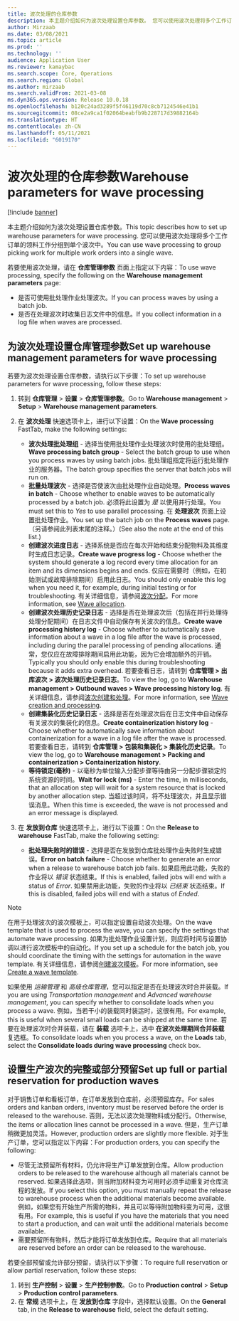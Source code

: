 ```yaml
---
title: 波次处理的仓库参数
description: 本主题介绍如何为波次处理设置仓库参数。 您可以使用波次处理将多个工作订单的领料工作分组到单个波次中。
author: Mirzaab
ms.date: 03/08/2021
ms.topic: article
ms.prod: ''
ms.technology: ''
audience: Application User
ms.reviewer: kamaybac
ms.search.scope: Core, Operations
ms.search.region: Global
ms.author: mirzaab
ms.search.validFrom: 2021-03-08
ms.dyn365.ops.version: Release 10.0.18
ms.openlocfilehash: b120c24ad3289f5f46119d70c8cb7124546e41b1
ms.sourcegitcommit: 08ce2a9ca1f02064beabfb9b228717d39882164b
ms.translationtype: HT
ms.contentlocale: zh-CN
ms.lasthandoff: 05/11/2021
ms.locfileid: "6019170"
---
```

# <a name="warehouse-parameters-for-wave-processing"></a><span data-ttu-id="8f0d3-104">波次处理的仓库参数</span><span class="sxs-lookup"><span data-stu-id="8f0d3-104">Warehouse parameters for wave processing</span></span>

[!include [banner](../includes/banner.md)]

<span data-ttu-id="8f0d3-105">本主题介绍如何为波次处理设置仓库参数。</span><span class="sxs-lookup"><span data-stu-id="8f0d3-105">This topic describes how to set up warehouse parameters for wave processing.</span></span> <span data-ttu-id="8f0d3-106">您可以使用波次处理将多个工作订单的领料工作分组到单个波次中。</span><span class="sxs-lookup"><span data-stu-id="8f0d3-106">You can use wave processing to group picking work for multiple work orders into a single wave.</span></span>

<span data-ttu-id="8f0d3-107">若要使用波次处理，请在 **仓库管理参数** 页面上指定以下内容：</span><span class="sxs-lookup"><span data-stu-id="8f0d3-107">To use wave processing, specify the following on the **Warehouse management parameters** page:</span></span>

- <span data-ttu-id="8f0d3-108">是否可使用批处理作业处理波次。</span><span class="sxs-lookup"><span data-stu-id="8f0d3-108">If you can process waves by using a batch job.</span></span>
- <span data-ttu-id="8f0d3-109">是否在处理波次时收集日志文件中的信息。</span><span class="sxs-lookup"><span data-stu-id="8f0d3-109">If you collect information in a log file when waves are processed.</span></span>

## <a name="set-up-warehouse-management-parameters-for-wave-processing"></a><span data-ttu-id="8f0d3-110">为波次处理设置仓库管理参数</span><span class="sxs-lookup"><span data-stu-id="8f0d3-110">Set up warehouse management parameters for wave processing</span></span>

<span data-ttu-id="8f0d3-111">若要为波次处理设置仓库参数，请执行以下步骤：</span><span class="sxs-lookup"><span data-stu-id="8f0d3-111">To set up warehouse parameters for wave processing, follow these steps:</span></span>

1. <span data-ttu-id="8f0d3-112">转到 **仓库管理** \> **设置** \> **仓库管理参数**。</span><span class="sxs-lookup"><span data-stu-id="8f0d3-112">Go to **Warehouse management** \> **Setup** \> **Warehouse management parameters**.</span></span>

1. <span data-ttu-id="8f0d3-113">在 **波次处理** 快速选项卡上，进行以下设置：</span><span class="sxs-lookup"><span data-stu-id="8f0d3-113">On the **Wave processing** FastTab, make the following settings:</span></span>

    - <span data-ttu-id="8f0d3-114">**波次处理批处理组** - 选择当使用批处理作业处理波次时使用的批处理组。</span><span class="sxs-lookup"><span data-stu-id="8f0d3-114">**Wave processing batch group** - Select the batch group to use when you process waves by using batch jobs.</span></span> <span data-ttu-id="8f0d3-115">批处理组指定将运行批处理作业的服务器。</span><span class="sxs-lookup"><span data-stu-id="8f0d3-115">The batch group specifies the server that batch jobs will run on.</span></span>
    - <span data-ttu-id="8f0d3-116">**批量处理波次** - 选择是否使波次由批处理作业自动处理。</span><span class="sxs-lookup"><span data-stu-id="8f0d3-116">**Process waves in batch** - Choose whether to enable waves to be automatically processed by a batch job.</span></span> <span data-ttu-id="8f0d3-117">必须将此设置为 *是* 以使用并行处理。</span><span class="sxs-lookup"><span data-stu-id="8f0d3-117">You must set this to *Yes* to use parallel processing.</span></span> <span data-ttu-id="8f0d3-118">在 **处理波次** 页面上设置批处理作业。</span><span class="sxs-lookup"><span data-stu-id="8f0d3-118">You set up the batch job on the **Process waves** page.</span></span> <span data-ttu-id="8f0d3-119">（另请参阅此列表末尾的注释。）</span><span class="sxs-lookup"><span data-stu-id="8f0d3-119">(See also the note at the end of this list.)</span></span>
    - <span data-ttu-id="8f0d3-120">**创建波次进度日志** - 选择系统是否应在每次开始和结束分配物料及其维度时生成日志记录。</span><span class="sxs-lookup"><span data-stu-id="8f0d3-120">**Create wave progress log** - Choose whether the system should generate a log record every time allocation for an item and its dimensions begins and ends.</span></span> <span data-ttu-id="8f0d3-121">仅应在需要时（例如，在初始测试或故障排除期间）启用此日志。</span><span class="sxs-lookup"><span data-stu-id="8f0d3-121">You should only enable this log when you need it, for example, during initial testing or for troubleshooting.</span></span> <span data-ttu-id="8f0d3-122">有关详细信息，请参阅[波次分配](wave-allocation-method.md)。</span><span class="sxs-lookup"><span data-stu-id="8f0d3-122">For more information, see [Wave allocation](wave-allocation-method.md).</span></span>
    - <span data-ttu-id="8f0d3-123">**创建波次处理历史记录日志** - 选择是否在处理波次后（包括在并行处理待处理分配期间）在日志文件中自动保存有关波次的信息。</span><span class="sxs-lookup"><span data-stu-id="8f0d3-123">**Create wave processing history log** - Choose whether to automatically save information about a wave in a log file after the wave is processed, including during the parallel processing of pending allocations.</span></span> <span data-ttu-id="8f0d3-124">通常，您仅应在故障排除期间启用此功能，因为它会增加额外的开销。</span><span class="sxs-lookup"><span data-stu-id="8f0d3-124">Typically you should only enable this during troubleshooting because it adds extra overhead.</span></span> <span data-ttu-id="8f0d3-125">若要查看日志，请转到 **仓库管理 \> 出库波次 \> 波次处理历史记录日志**。</span><span class="sxs-lookup"><span data-stu-id="8f0d3-125">To view the log, go to **Warehouse management \> Outbound waves \> Wave processing history log**.</span></span> <span data-ttu-id="8f0d3-126">有关详细信息，请参阅[波次创建和处理](wave-processing.md)。</span><span class="sxs-lookup"><span data-stu-id="8f0d3-126">For more information, see [Wave creation and processing](wave-processing.md).</span></span>
    - <span data-ttu-id="8f0d3-127">**创建集装化历史记录日志** - 选择是否在处理波次后在日志文件中自动保存有关波次的集装化的信息。</span><span class="sxs-lookup"><span data-stu-id="8f0d3-127">**Create containerization history log** - Choose whether to automatically save information about containerization for a wave in a log file after the wave is processed.</span></span> <span data-ttu-id="8f0d3-128">若要查看日志，请转到 **仓库管理 \> 包装和集装化 \> 集装化历史记录**。</span><span class="sxs-lookup"><span data-stu-id="8f0d3-128">To view the log, go to **Warehouse management \> Packing and containerization \> Containerization history**.</span></span>
    - <span data-ttu-id="8f0d3-129">**等待锁定(毫秒)** - 以毫秒为单位输入分配步骤等待由另一分配步骤锁定的系统资源的时间。</span><span class="sxs-lookup"><span data-stu-id="8f0d3-129">**Wait for lock (ms)** - Enter the time, in milliseconds, that an allocation step will wait for a system resource that is locked by another allocation step.</span></span> <span data-ttu-id="8f0d3-130">当超过该时间，将不处理波次，并且显示错误消息。</span><span class="sxs-lookup"><span data-stu-id="8f0d3-130">When this time is exceeded, the wave is not processed and an error message is displayed.</span></span>

1. <span data-ttu-id="8f0d3-131">在 **发放到仓库** 快速选项卡上，进行以下设置：</span><span class="sxs-lookup"><span data-stu-id="8f0d3-131">On the **Release to warehouse** FastTab, make the following setting:</span></span>

    - <span data-ttu-id="8f0d3-132">**批处理失败时的错误** - 选择是否在发放到仓库批处理作业失败时生成错误。</span><span class="sxs-lookup"><span data-stu-id="8f0d3-132">**Error on batch failure** - Choose whether to generate an error when a release to warehouse batch job fails.</span></span> <span data-ttu-id="8f0d3-133">如果启用此功能，失败的作业将以 *错误* 状态结束。</span><span class="sxs-lookup"><span data-stu-id="8f0d3-133">If this is enabled, failed jobs will end with a status of *Error*.</span></span> <span data-ttu-id="8f0d3-134">如果禁用此功能，失败的作业将以 *已结束* 状态结束。</span><span class="sxs-lookup"><span data-stu-id="8f0d3-134">If this is disabled, failed jobs will end with a status of *Ended*.</span></span>

> [!NOTE]
> <span data-ttu-id="8f0d3-135">在用于处理波次的波次模板上，可以指定设置自动波次处理。</span><span class="sxs-lookup"><span data-stu-id="8f0d3-135">On the wave template that is used to process the wave, you can specify the settings that automate wave processing.</span></span> <span data-ttu-id="8f0d3-136">如果为批处理作业设置计划，则应将时间与设置协调以进行波次模板中的自动化。</span><span class="sxs-lookup"><span data-stu-id="8f0d3-136">If you set up a schedule for the batch job, you should coordinate the timing with the settings for automation in the wave template.</span></span> <span data-ttu-id="8f0d3-137">有关详细信息，请参阅[创建波次模板](wave-templates.md)。</span><span class="sxs-lookup"><span data-stu-id="8f0d3-137">For more information, see [Create a wave template](wave-templates.md).</span></span>
>
> <span data-ttu-id="8f0d3-138">如果使用 *运输管理* 和 *高级仓库管理*，您可以指定是否在处理波次时合并装载。</span><span class="sxs-lookup"><span data-stu-id="8f0d3-138">If you are using *Transportation management* and *Advanced warehouse management*, you can specify whether to consolidate loads when you process a wave.</span></span> <span data-ttu-id="8f0d3-139">例如，当若干小的装载同时装运时，这很有用。</span><span class="sxs-lookup"><span data-stu-id="8f0d3-139">For example, this is useful when several small loads can be shipped at the same time.</span></span> <span data-ttu-id="8f0d3-140">若要在处理波次时合并装载，请在 **装载** 选项卡上，选中 **在波次处理期间合并装载** 复选框。</span><span class="sxs-lookup"><span data-stu-id="8f0d3-140">To consolidate loads when you process a wave, on the **Loads** tab, select the **Consolidate loads during wave processing** check box.</span></span></P>

## <a name="set-up-full-or-partial-reservation-for-production-waves"></a><span data-ttu-id="8f0d3-141">设置生产波次的完整或部分预留</span><span class="sxs-lookup"><span data-stu-id="8f0d3-141">Set up full or partial reservation for production waves</span></span>

<span data-ttu-id="8f0d3-142">对于销售订单和看板订单，在订单发放到仓库前，必须预留库存。</span><span class="sxs-lookup"><span data-stu-id="8f0d3-142">For sales orders and kanban orders, inventory must be reserved before the order is released to the warehouse.</span></span> <span data-ttu-id="8f0d3-143">否则，无法以波次处理物料或分配行。</span><span class="sxs-lookup"><span data-stu-id="8f0d3-143">Otherwise, the items or allocation lines cannot be processed in a wave.</span></span> <span data-ttu-id="8f0d3-144">但是，生产订单稍微更加灵活。</span><span class="sxs-lookup"><span data-stu-id="8f0d3-144">However, production orders are slightly more flexible.</span></span> <span data-ttu-id="8f0d3-145">对于生产订单，您可以指定以下内容：</span><span class="sxs-lookup"><span data-stu-id="8f0d3-145">For production orders, you can specify the following:</span></span>

- <span data-ttu-id="8f0d3-146">尽管无法预留所有材料，仍允许将生产订单发放到仓库。</span><span class="sxs-lookup"><span data-stu-id="8f0d3-146">Allow production orders to be released to the warehouse although all materials cannot be reserved.</span></span> <span data-ttu-id="8f0d3-147">如果选择此选项，则当附加材料变为可用时必须手动重复对仓库流程的发放。</span><span class="sxs-lookup"><span data-stu-id="8f0d3-147">If you select this option, you must manually repeat the release to warehouse process when the additional materials become available.</span></span> <span data-ttu-id="8f0d3-148">例如，如果您有开始生产所需的物料，并且可以等待附加物料变为可用，这很有用。</span><span class="sxs-lookup"><span data-stu-id="8f0d3-148">For example, this is useful if you have the materials that you need to start a production, and can wait until the additional materials become available.</span></span>
- <span data-ttu-id="8f0d3-149">需要预留所有物料，然后才能将订单发放到仓库。</span><span class="sxs-lookup"><span data-stu-id="8f0d3-149">Require that all materials are reserved before an order can be released to the warehouse.</span></span>

<span data-ttu-id="8f0d3-150">若要全部预留或允许部分预留，请执行以下步骤：</span><span class="sxs-lookup"><span data-stu-id="8f0d3-150">To require full reservation or allow partial reservation, follow these steps:</span></span>

1. <span data-ttu-id="8f0d3-151">转到 **生产控制** \> **设置** \> **生产控制参数**。</span><span class="sxs-lookup"><span data-stu-id="8f0d3-151">Go to **Production control** \> **Setup** \> **Production control parameters**.</span></span>
1. <span data-ttu-id="8f0d3-152">在 **常规** 选项卡上，在 **发放到仓库** 字段中，选择默认设置。</span><span class="sxs-lookup"><span data-stu-id="8f0d3-152">On the **General** tab, in the **Release to warehouse** field, select the default setting.</span></span>
